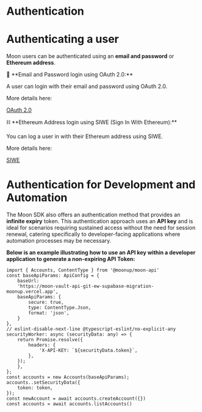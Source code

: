 # Authentication

# Authenticating a user

Moon users can be authenticated using an **email and password** or **Ethereum address**. 

<aside>
📧 **Email and Password login using OAuth 2.0:**

A user can login with their email and password using OAuth 2.0. 

More details here:

[OAuth 2.0](Authentication%20750f0518f1d64f82a7ef38dd5cbc4b64/OAuth%202%200%20bb827a25ff8f4952abd36548961d97be.md)

</aside>

<aside>
⛓️ **Ethereum Address login using SIWE (Sign In With Ethereum):**

You can log a user in with their Ethereum address using SIWE.

More details here:

[SIWE](Authentication%20750f0518f1d64f82a7ef38dd5cbc4b64/SIWE%20d911f742cd684feca1f334c41c785602.md)

</aside>

# **Authentication for Development and Automation**

The Moon SDK also offers an authentication method that provides an **infinite expiry** token. This authentication approach uses an **API key** and is ideal for scenarios requiring sustained access without the need for session renewal, catering specifically to developer-facing applications where automation processes may be necessary.

**Below is an example illustrating how to use an API key within a developer application to generate a non-expiring API Token:**

```tsx
import { Accounts, ContentType } from '@moonup/moon-api'
const baseApiParams: ApiConfig = {
    baseUrl:
    'https://moon-vault-api-git-ew-supabase-migration-moonup.vercel.app',
    baseApiParams: {
        secure: true,
        type: ContentType.Json,
        format: 'json',
    }
},
// eslint-disable-next-line @typescript-eslint/no-explicit-any
securityWorker: async (securityData: any) => {
    return Promise.resolve({
        headers: {
            'X-API-KEY: `${securityData.token}`,
        },
    });
    },
};
const accounts = new Accounts(baseApiParams);
accounts..setSecurityData({
    token: token,
});
const newAccount = await accounts.createAccount({})
const accounts = await accounts.listAccounts()
```